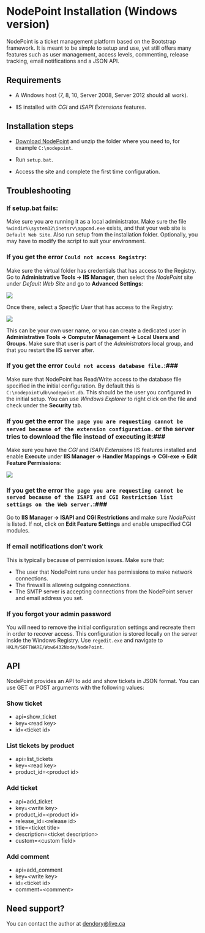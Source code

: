 NodePoint Installation (Windows version)
======================

NodePoint is a ticket management platform based on the Bootstrap framework. It is meant to be simple to setup and use, yet still offers many features such as user management, access levels, commenting, release tracking, email notifications and a JSON API.

Requirements
------------

- A Windows host (7, 8, 10, Server 2008, Server 2012 should all work).

- IIS installed with *CGI* and *ISAPI Extensions* features.


Installation steps
------------------

- [Download NodePoint](http://dendory.net/nodepoint) and unzip the folder where you need to, for example `C:\nodepoint`.

- Run `setup.bat`.

- Access the site and complete the first time configuration.


Troubleshooting
---------------
### If setup.bat fails: ###
Make sure you are running it as a local administrator. Make sure the file `%windir%\system32\inetsrv\appcmd.exe` exists, and that your web site is `Default Web Site`. Also run setup from the installation folder. Optionally, you may have to modify the script to suit your environment. 

### If you get the error `Could not access Registry`: ###

Make sure the virtual folder has credentials that has access to the Registry. Go to **Administrative Tools -> IIS Manager**, then select the *NodePoint* site under *Default Web Site* and go to **Advanced Settings**:

![](http://i.imgur.com/qk6pALz.jpg)

Once there, select a *Specific User* that has access to the Registry:

![](http://i.imgur.com/jMqJaEB.jpg)

This can be your own user name, or you can create a dedicated user in **Administrative Tools -> Computer Management -> Local Users and Groups**. Make sure that user is part of the *Administrators* local group, and that you restart the IIS server after.

### If you get the error `Could not access database file.`:###

Make sure that NodePoint has Read/Write access to the database file specified in the initial configuration. By default this is `C:\nodepoint\db\nodepoint.db`. This should be the user you configured in the initial setup. You can use *Windows Explorer* to right click on the file and check under the **Security** tab.

### If you get the error `The page you are requesting cannot be served because of the extension configuration.` or the server tries to download the file instead of executing it:###

Make sure you have the *CGI* and *ISAPI Extensions* IIS features installed and enable **Execute** under **IIS Manager -> Handler Mappings -> CGI-exe -> Edit Feature Permissions**:

![](http://i.imgur.com/2Wm0Pzp.jpg)

### If you get the error `The page you are requesting cannot be served because of the ISAPI and CGI Restriction list settings on the Web server.`:###

Go to **IIS Manager -> ISAPI and CGI Restrictions** and make sure *NodePoint* is listed. If not, click on **Edit Feature Settings** and enable unspecified CGI modules.

### If email notifications don't work ###

This is typically because of permission issues. Make sure that:

* The user that NodePoint runs under has permissions to make network connections.
* The firewall is allowing outgoing connections.
* The SMTP server is accepting connections from the NodePoint server and email address you set.

### If you forgot your admin password ###

You will need to remove the initial configuration settings and recreate them in order to recover access. This configuration is stored locally on the server inside the Windows Registry. Use `regedit.exe` and navigate to `HKLM/SOFTWARE/Wow6432Node/NodePoint`.

API
---
NodePoint provides an API to add and show tickets in JSON format. You can use GET or POST arguments with the following values:

### Show ticket ###
* api=show_ticket
* key=&lt;read key&gt;
* id=&lt;ticket id&gt;

### List tickets by product ###
* api=list_tickets
* key=&lt;read key&gt;
* product_id=&lt;product id&gt;

### Add ticket ###
* api=add_ticket
* key=&lt;write key&gt;
* product_id=&lt;product id&gt;
* release_id=&lt;release id&gt;
* title=&lt;ticket title&gt;
* description=&lt;ticket description&gt;
* custom=&lt;custom field&gt;

### Add comment ###
* api=add_comment
* key=&lt;write key&gt;
* id=&lt;ticket id&gt;
* comment=&lt;comment&gt;

Need support?
-------------

You can contact the author at [dendory@live.ca](mailto:dendory@live.ca)
